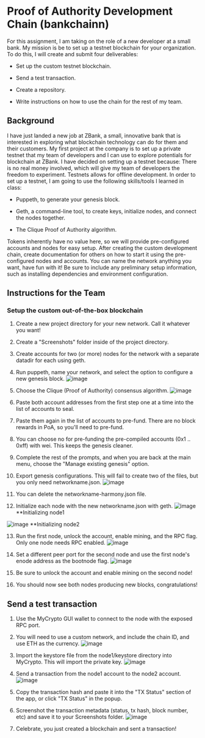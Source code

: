 
# Proof of Authority Development Chain (bankchainn)
For this assignment, I am taking on the role of a new developer at a small bank.
My mission is be to set up a testnet blockchain for your organization.
To do this, I will create and submit four deliverables:


 * Set up the custom testnet blockchain.


* Send a test transaction.


* Create a repository.


* Write instructions on how to use the chain for the rest of my team.



## Background
I have just landed a new job at ZBank, a small, innovative bank that is interested in exploring what
blockchain technology can do for them and their customers.
My first project at the company is to set up a private testnet that my team of developers and I 
can use to explore potentials for blockchain at ZBank.
I have decided on setting up a testnet because:
There is no real money involved, which will give my team of developers the freedom to experiment.
Testnets allows for offline development.
In order to set up a testnet, I am going to use the following skills/tools I learned in class:


* Puppeth, to generate your genesis block.


* Geth, a command-line tool, to create keys, initialize nodes, and connect the nodes together.


* The Clique Proof of Authority algorithm.


Tokens inherently have no value here, so we will provide pre-configured accounts and nodes for easy setup.
After creating the custom development chain, create documentation for others on how to start it using the pre-configured
nodes and accounts. You can name the network anything you want, have fun with it!
Be sure to include any preliminary setup information, such as installing dependencies and environment configuration.

## Instructions for the Team

### Setup the custom out-of-the-box blockchain


1) Create a new project directory for your new network. Call it whatever you want!


2) Create a "Screenshots" folder inside of the project directory.


3) Create accounts for two (or more) nodes for the network with a separate datadir for each using geth.


4) Run puppeth, name your network, and select the option to configure a new genesis block.
![image](https://user-images.githubusercontent.com/63059287/106403676-dd8fda00-63fd-11eb-96fc-db749c46589e.png)


5) Choose the Clique (Proof of Authority) consensus algorithm.
![image](https://user-images.githubusercontent.com/63059287/106403743-1fb91b80-63fe-11eb-8450-d475db332586.png)

6) Paste both account addresses from the first step one at a time into the list of accounts to seal.


7) Paste them again in the list of accounts to pre-fund. There are no block rewards in PoA, so you'll need to pre-fund.


8) You can choose no for pre-funding the pre-compiled accounts (0x1 .. 0xff) with wei. This keeps the genesis cleaner.


9) Complete the rest of the prompts, and when you are back at the main menu, choose the "Manage existing genesis" option.


10) Export genesis configurations. This will fail to create two of the files, but you only need networkname.json.
![image](https://user-images.githubusercontent.com/63059287/106403797-5131e700-63fe-11eb-958c-3786aa6459bb.png)


11) You can delete the networkname-harmony.json file.


12) Initialize each node with the new networkname.json with geth.
![image](https://user-images.githubusercontent.com/63059287/106403857-8c341a80-63fe-11eb-861b-81d0a1ffe2d6.png)
**Initializing node1

![image](https://user-images.githubusercontent.com/63059287/106403878-abcb4300-63fe-11eb-85bd-d82d8e26cf39.png)
**Initializing node2

13) Run the first node, unlock the account, enable mining, and the RPC flag. Only one node needs RPC enabled.
![image](https://user-images.githubusercontent.com/63059287/106403905-ce5d5c00-63fe-11eb-8a54-3a216012f86e.png)


14) Set a different peer port for the second node and use the first node's enode address as the bootnode flag.
![image](https://user-images.githubusercontent.com/63059287/106403942-e503b300-63fe-11eb-89d4-0c8ccfdef858.png)


15) Be sure to unlock the account and enable mining on the second node!


16) You should now see both nodes producing new blocks, congratulations!



## Send a test transaction


1) Use the MyCrypto GUI wallet to connect to the node with the exposed RPC port.


2) You will need to use a custom network, and include the chain ID, and use ETH as the currency.
![image](https://user-images.githubusercontent.com/63059287/106403956-f3ea6580-63fe-11eb-950a-6fb5b23e7485.png)


3) Import the keystore file from the node1/keystore directory into MyCrypto. This will import the private key.
![image](https://user-images.githubusercontent.com/63059287/106403973-0795cc00-63ff-11eb-84ba-b15273299064.png)


4) Send a transaction from the node1 account to the node2 account.
![image](https://user-images.githubusercontent.com/63059287/106404001-2a27e500-63ff-11eb-9c70-9723188becbd.png)


5) Copy the transaction hash and paste it into the "TX Status" section of the app, or click "TX Status" in the popup.


6) Screenshot the transaction metadata (status, tx hash, block number, etc) and save it to your Screenshots folder.
![image](https://user-images.githubusercontent.com/63059287/106403986-18ded880-63ff-11eb-8644-99e7fe88f049.png)


7) Celebrate, you just created a blockchain and sent a transaction!
